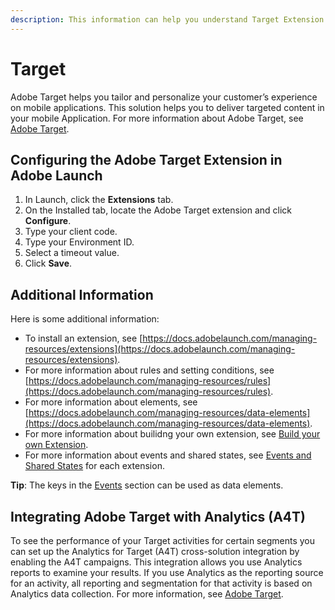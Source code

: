 ```yaml
---
description: This information can help you understand Target Extension.
---
```


# Target

Adobe Target helps you tailor and personalize your customer’s experience on mobile applications. This solution helps you to deliver targeted content in your mobile Application. For more information about Adobe Target, see [Adobe Target](https://marketing.adobe.com/resources/help/en_US/target/).

## Configuring the Adobe Target Extension in Adobe Launch

1. In Launch, click the **Extensions** tab.
2. On the Installed tab, locate the Adobe Target extension and click **Configure**.
3. Type your client code.
4. Type your Environment ID.
5. Select a timeout value.
6. Click **Save**.

## Additional Information

Here is some additional information:

* To install an extension, see [https://docs.adobelaunch.com/managing-resources/extensions](https://docs.adobelaunch.com/managing-resources/extensions).
* For more information about rules and setting conditions, see [https://docs.adobelaunch.com/managing-resources/rules](https://docs.adobelaunch.com/managing-resources/rules).
* For more information about elements, see [https://docs.adobelaunch.com/managing-resources/data-elements](https://docs.adobelaunch.com/managing-resources/data-elements).
* For more information about builidng your own extension, see [Build your own Extension](../build-your-own-extension/).
* For more information about events and shared states, see [Events and Shared States](../build-your-own-extension/events/) for each extension.

**Tip**: The keys in the [Events](../build-your-own-extension/events/) section can be used as data elements.

## Integrating Adobe Target with Analytics \(A4T\)

To see the performance of your Target activities for certain segments you can set up the Analytics for Target \(A4T\) cross-solution integration by enabling the A4T campaigns. This integration allows you use Analytics reports to examine your results. If you use Analytics as the reporting source for an activity, all reporting and segmentation for that activity is based on Analytics data collection. For more information, see [Adobe Target](https://marketing.adobe.com/resources/help/en_US/target/).

